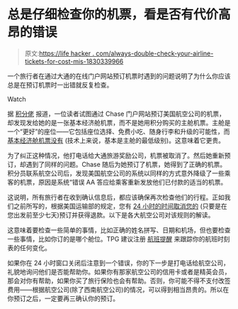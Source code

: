 # 总是仔细检查你的机票，看是否有代价高昂的错误

> 原文:[https://life hacker . com/always-double-check-your-airline-tickets-for-cost-mis-1830339966](https://lifehacker.com/always-double-check-your-airline-tickets-for-costly-mis-1830339966)

一个旅行者在通过大通的在线门户网站预订机票时遇到的问题说明了为什么你应该总是在预订机票时一出错就反复检查。

Watch

据 [积分佬](https://thepointsguy.com/news/check-your-airline-ticket-to-ensure-you-werent-involuntarily-downgraded/) 报道，一位读者试图通过 Chase 门户网站预订美国航空公司的机票，却发现发给她的是一张基本经济舱机票，而不是她用积分购买的主舱机票。主舱是一个“更好”的座位——它包括座位选择、免费小吃、随身行李和升级的可能性，而 [基本经济舱机票没有](https://thepointsguy.com/guide/how-to-survive-basic-economy-on-american-airlines/) (技术上来说，基本是主舱的最低级别)。这意味着它更贵。

为了纠正这种情况，他打电话给大通旅游奖励公司，机票被取消了。然后她重新预订，却遇到了同样的问题。Chase 随后为她预订了机票，她得到了正确的机票。积分员联系航空公司后，发现美国航空公司的系统以同样的方式意外降级了一些乘客的机票，原因是系统“错误 AA 答应给乘客重新发放他们已付款的适当的机票。

这说明，所有旅行者在收到确认信息后，都应该确保再次检查他们的行程。正如我们之前所写的，根据美国运输部的规定，您有 [24 小时的时间取消您的](https://twocents.lifehacker.com/cancel-a-flight-for-free-with-the-24-hour-rule-1828627155) (只要是在您出发前至少七天)预订并获得退款。以下是各大航空公司对该规则的解读。

这意味着要检查一些简单的事情，比如正确的姓名拼写、日期和机场，但也要检查一些事情，比如你订的是哪个舱位。TPG 建议注册 [航班提醒](https://www.expertflyer.com/) 来跟踪你的航班时刻表的任何变化。

如果你在 24 小时窗口关闭后注意到一个错误，你的下一步是打电话给航空公司，礼貌地询问他们是否能帮助你。如果你有那家航空公司的信用卡或者是精英会员，那会对你有帮助，如果你买了旅行保险也会有帮助。否则，你可能不得不支付改签费用——根据航空公司(除了西南航空公司)的情况，可以得到相当昂贵的。所以在你预订之后，一定要再三确认你的预订。